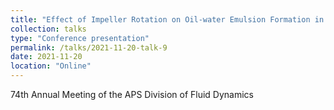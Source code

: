 ```yaml
---
title: "Effect of Impeller Rotation on Oil-water Emulsion Formation in Stirred Vessels"
collection: talks
type: "Conference presentation"
permalink: /talks/2021-11-20-talk-9
date: 2021-11-20
location: "Online"
---
```


74th Annual Meeting of the APS Division of Fluid Dynamics

